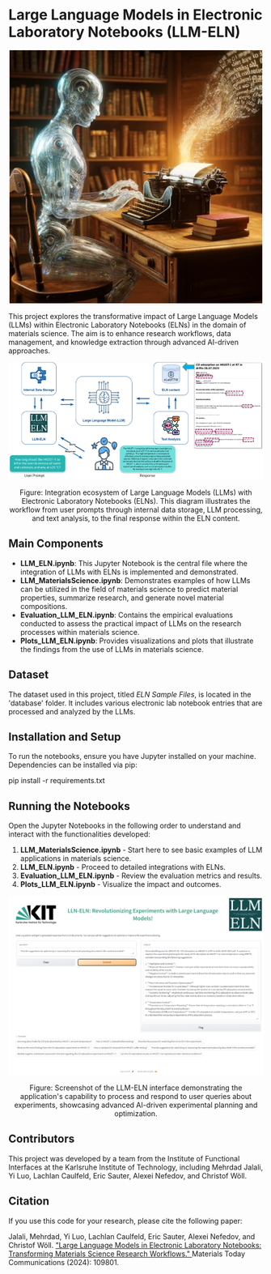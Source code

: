 # Large Language Models in Electronic Laboratory Notebooks (LLM-ELN)
<p align="center">
    <img src="NLP1.jpg" alt="NLP1" width="500" height="500">
</p>


This project explores the transformative impact of Large Language Models (LLMs) within Electronic Laboratory Notebooks (ELNs) in the domain of materials science. The aim is to enhance research workflows, data management, and knowledge extraction through advanced AI-driven approaches.

<div style="text-align: center;">
    <img src="Ecosystem.jpg" alt="LLM-ELN Integration Ecosystem" width="800">
    <p>Figure: Integration ecosystem of Large Language Models (LLMs) with Electronic Laboratory Notebooks (ELNs). This diagram illustrates the workflow from user prompts through internal data storage, LLM processing, and text analysis, to the final response within the ELN content.</p>
</div>

## Main Components

- **LLM_ELN.ipynb**: This Jupyter Notebook is the central file where the integration of LLMs with ELNs is implemented and demonstrated.
- **LLM_MaterialsScience.ipynb**: Demonstrates examples of how LLMs can be utilized in the field of materials science to predict material properties, summarize research, and generate novel material compositions.
- **Evaluation_LLM_ELN.ipynb**: Contains the empirical evaluations conducted to assess the practical impact of LLMs on the research processes within materials science.
- **Plots_LLM_ELN.ipynb**: Provides visualizations and plots that illustrate the findings from the use of LLMs in materials science.

## Dataset

The dataset used in this project, titled _ELN Sample Files_, is located in the 'database' folder. It includes various electronic lab notebook entries that are processed and analyzed by the LLMs.

## Installation and Setup

To run the notebooks, ensure you have Jupyter installed on your machine. Dependencies can be installed via pip:

pip install -r requirements.txt


## Running the Notebooks

Open the Jupyter Notebooks in the following order to understand and interact with the functionalities developed:

1. **LLM_MaterialsScience.ipynb** - Start here to see basic examples of LLM applications in materials science.
2. **LLM_ELN.ipynb** - Proceed to detailed integrations with ELNs.
3. **Evaluation_LLM_ELN.ipynb** - Review the evaluation metrics and results.
4. **Plots_LLM_ELN.ipynb** - Visualize the impact and outcomes.

<div style="text-align: center;">
    <img src="LLM-ELN-APP.jpg" alt="LLM-ELN Application Interface" width="800">
    <p>Figure: Screenshot of the LLM-ELN interface demonstrating the application's capability to process and respond to user queries about experiments, showcasing advanced AI-driven experimental planning and optimization.</p>
</div>

## Contributors

This project was developed by a team from the Institute of Functional Interfaces at the Karlsruhe Institute of Technology, including Mehrdad Jalali, Yi Luo, Lachlan Caulfeld, Eric Sauter, Alexei Nefedov, and Christof Wöll.

## Citation
If you use this code for your research, please cite the following paper:

Jalali, Mehrdad, Yi Luo, Lachlan Caulfeld, Eric Sauter, Alexei Nefedov, and Christof Wöll. <a href="https://doi.org/10.1016/j.mtcomm.2024.109801"> "Large Language Models in Electronic Laboratory Notebooks: Transforming Materials Science Research Workflows." </a>Materials Today Communications (2024): 109801.
